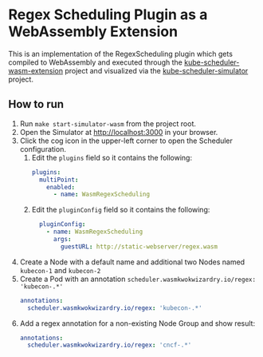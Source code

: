 # Regex Scheduling Plugin as a WebAssembly Extension

This is an implementation of the RegexScheduling plugin which gets compiled to WebAssembly
and executed through the [kube-scheduler-wasm-extension](https://github.com/kubernetes-sigs/kube-scheduler-wasm-extension) project
and visualized via the [kube-scheduler-simulator](https://github.com/kubernetes-sigs/kube-scheduler-simulator) project.

## How to run

1. Run `make start-simulator-wasm` from the project root.
2. Open the Simulator at [http://localhost:3000](http://localhost:3000) in your browser.
3. Click the cog icon in the upper-left corner to open the Scheduler configuration.
   1. Edit the `plugins` field so it contains the following:
      ```yaml
      plugins:
        multiPoint:
          enabled:
            - name: WasmRegexScheduling
      ```
   2. Edit the `pluginConfig` field so it contains the following:
      ```yaml
        pluginConfig:
          - name: WasmRegexScheduling
            args:
              guestURL: http://static-webserver/regex.wasm
      ```
4. Create a Node with a default name and additional two Nodes named `kubecon-1` and `kubecon-2`
5. Create a Pod with an annotation `scheduler.wasmkwokwizardry.io/regex: 'kubecon-.*'`
    ```yaml
    annotations:
      scheduler.wasmkwokwizardry.io/regex: 'kubecon-.*'
    ```
6. Add a regex annotation for a non-existing Node Group and show result:
    ```yaml
    annotations:
      scheduler.wasmkwokwizardry.io/regex: 'cncf-.*'
    ```